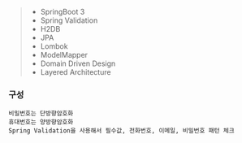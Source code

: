 
> - SpringBoot 3
> - Spring Validation
> - H2DB
> - JPA
> - Lombok 
> - ModelMapper
> - Domain Driven Design
> - Layered Architecture


### 구성

    비밀번호는 단방향암호화
    휴대번호는 양방향암호화
    Spring Validation을 사용해서 필수값, 전화번호, 이메일, 비밀번호 패턴 체크